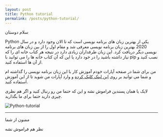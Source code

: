 ```yaml
---
layout: post
title: Python tutorial
permalink: /posts/python-tutorial/
---
```


سلام دوستان

Python یکی از بهترین زبان های برنامه نویسی است که تا الان وجود دارد و در سال 2020 بهترین زبان برنامه نویسی معرفی شد و مقام اول را از بین زبان های برنامه نویسی دیگر دریافت کرد.
این زبان طرفداران زیادی دارد در نتیجه هر کتاب خانه ای را که نیاز داشته باشید را در خود دارد یا این که آن کتاب خانه ها را می توانید با pip نصب کنید و از آن ها استفاده کنید.

من برای شما در صفحه آپارات خودم آموزش کار با این زبان برنامه نویسی را گذاشته ام و شما می توانید بر روی [این لینک کلیک کرده][aparat] و وارد آپارات من شوید تا از این آموزش استفاده کنید.

لایک یا همان پسندین فراموش نشه و این که حتما من رو رنبال کنید و اگر هم نظری چیزی دارید حتما برای ما بگذارید.

![Python-tutorial](http://bayanbox.ir/view/6279017208076619813/Python.jpeg)

---

ممنون از شما

نظر هم فراموش نشه


[aparat]: https://www.aparat.com/v/wZhWQ?playlist=840067